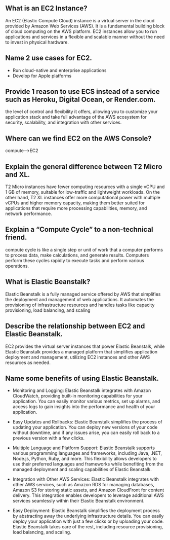 ## What is an EC2 Instance?
An EC2 (Elastic Compute Cloud) instance is a virtual server in the cloud provided by Amazon Web Services (AWS). It is a fundamental building block of cloud computing on the AWS platform. EC2 instances allow you to run applications and services in a flexible and scalable manner without the need to invest in physical hardware.


## Name 2 use cases for EC2.
 - Run cloud-native and enterprise applications
 - Develop for Apple platforms


## Provide 1 reason to use ECS instead of a service such as Heroku, Digital Ocean, or Render.com.
 the level of control and flexibility it offers, allowing you to customize your application stack and take full advantage of the AWS ecosystem for security, scalability, and integration with other services.

## Where can we find EC2 on the AWS Console?
compute-->EC2
## Explain the general difference between T2 Micro and XL.
T2 Micro instances have fewer computing resources with a single vCPU and 1 GB of memory, suitable for low-traffic and lightweight workloads. On the other hand, T2 XL instances offer more computational power with multiple vCPUs and higher memory capacity, making them better suited for applications that require more processing capabilities, memory, and network performance.


## Explain a “Compute Cycle” to a non-technical friend.
 compute cycle is like a single step or unit of work that a computer performs to process data, make calculations, and generate results. Computers perform these cycles rapidly to execute tasks and perform various operations.

## What is Elastic Beanstalk?

Elastic Beanstalk is a fully managed service offered by AWS that simplifies the deployment and management of web applications. It automates the provisioning of infrastructure resources and handles tasks like capacity provisioning, load balancing, and scaling

## Describe the relationship between EC2 and Elastic Beanstalk.
EC2 provides the virtual server instances that power Elastic Beanstalk, while Elastic Beanstalk provides a managed platform that simplifies application deployment and management, utilizing EC2 instances and other AWS resources as needed.

## Name some benefits of using Elastic Beanstalk.

 - Monitoring and Logging: Elastic Beanstalk integrates with Amazon CloudWatch, providing built-in monitoring capabilities for your application. You can easily monitor various metrics, set up alarms, and access logs to gain insights into the performance and health of your application.

 - Easy Updates and Rollbacks: Elastic Beanstalk simplifies the process of updating your application. You can deploy new versions of your code without downtime, and if any issues arise, you can easily roll back to a previous version with a few clicks.

 - Multiple Language and Platform Support: Elastic Beanstalk supports various programming languages and frameworks, including Java, .NET, Node.js, Python, Ruby, and more. This flexibility allows developers to use their preferred languages and frameworks while benefiting from the managed deployment and scaling capabilities of Elastic Beanstalk.

 - Integration with Other AWS Services: Elastic Beanstalk integrates with other AWS services, such as Amazon RDS for managing databases, Amazon S3 for storing static assets, and Amazon CloudFront for content delivery. This integration enables developers to leverage additional AWS services seamlessly within their Elastic Beanstalk environment.

 - Easy Deployment: Elastic Beanstalk simplifies the deployment process by abstracting away the underlying infrastructure details. You can easily deploy your application with just a few clicks or by uploading your code. Elastic Beanstalk takes care of the rest, including resource provisioning, load balancing, and scaling.